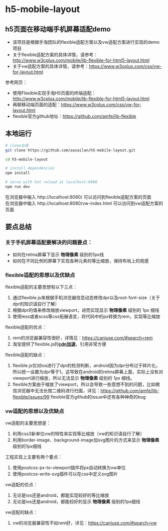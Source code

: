# h5-mobile-layout

## h5页面在移动端手机屏幕适配demo    
* 该项目是根据手淘团队的flexible适配方案以及vw适配方案进行实现的demo项目
* 关于flexible适配方案的具体详情，请参考：http://www.w3cplus.com/mobile/lib-flexible-for-html5-layout.html   
* 关于vw适配方案的具体详情，请参考：https://www.w3cplus.com/css/vw-for-layout.html

参考网页：   
* 使用Flexible实现手淘H5页面的终端适配：http://www.w3cplus.com/mobile/lib-flexible-for-html5-layout.html
* 再聊移动端页面的适配：https://www.w3cplus.com/css/vw-for-layout.html
* flexible官方github地址：https://github.com/amfe/lib-flexible

## 本地运行

``` bash
# clone仓库
git clone https://github.com/aasailan/h5-mobile-layout.git

cd h5-mobile-layout

# install dependencies
npm install

# serve with hot reload at localhost:8080
npm run dev
```
在浏览器中输入 http://localhost:8080/ 可以访问到flexible适配方案的页面   
在浏览器中输入 http://localhost:8080/vw-index.html 可以访问到vw适配方案的页面

## 要点总结

### 关于手机屏幕适配要解决的问题要点：
* 如何在retina屏幕下显示 **物理像素** 级别的1px线
* 如何在不同比例的屏幕下实现各种元素的等比缩放，保持布局上的观感

### flexible适配的思想以及优缺点
flexible适配的主要思想有以下三点：   
1. 通过flexible.js来根据手机浏览器信息动态修改dpr以及root-font-size（关于dpr的知识请自行了解）
2. 根据dpr的值来修改缩放viewport，进而实现显示 **物理像素** 级别的 1px 细线
3. 使用less或者scss等css拓展语言，将代码中的px转换为rem，实现等比缩放

flexible适配的优点：  
1. rem的浏览器兼容性很好，详情见：https://caniuse.com/#search=rem
2. 淘宝提供了flexible.js的[**cdn加速**](http://g.tbcdn.cn/mtb/lib-flexible/0.3.4/??flexible_css.js,flexible.js)，引用非常方便

flexible适配的缺点：
1. flexible.js仅对ios进行了dpr的检测判断，android因为dpr分布过于碎片化，所以统一设置为dpr等于1。这导致在android的retina屏幕上面，实际上没有对viewport进行缩放，所以无法显示 **物理像素** 级别的 1px 细线。
2. flexible方案由于缩放了viewport，所以会导致一些意想不到的问题，比如微信浏览器中无法长按二维码进行扫面，详见：https://github.com/amfe/lib-flexible/issues/99  flexible官方github的issue中还有各种神奇的bug

### vw适配的思想以及优缺点
vw适配的主要思想是：
1. 利用css3新单位vw的特性来实现等比缩放（vw的知识请自行了解）
2. 利用border-image、background-image加svg图片的方式来显示 **物理像素** 级别的1px细线

工程实现上主要有两个要点：
1. 使用postcss-px-to-viewport插件将px自动转换为vw单位
2. 使用postcss-write-svg插件可以在css中定义svg图片

vw适配的优点：
1. 无论是ios还是android，都能实现较好的等比缩放
2. 无论是ios还是android，都能较好的显示 **物理像素** 级别的1px细线

vw适配的缺点：
1. vw的浏览器兼容性不如rem好，详见：https://caniuse.com/#search=vw